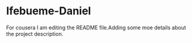 # Ifebueme-Daniel
For cousera
I am editing the README file.Adding some moe details about the project description.

